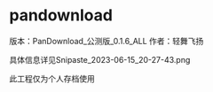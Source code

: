 # pandownload
版本：PanDownload_公测版_0.1.6_ALL
作者：轻舞飞扬

具体信息详见Snipaste_2023-06-15_20-27-43.png

此工程仅为个人存档使用

